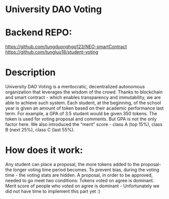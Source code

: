 # University DAO Voting

# Backend REPO:
https://github.com/tungduonghgg123/NEO-smartContract
https://github.com/tungluu18/student-voting

# Description
University DAO Voting is a meritocratic, decentralized autonomous organization that leverages the wisdom of the crowd. Thanks to blockchain and smart contract - which enables transparency and immutability, we are able to achieve such system.
Each student, at the beginning, of the school year is given an amount of token based on their academic performance last term. For example, a GPA of 3.5 student would be given 350 tokens.
The token is used for voting proposal and comments.
But GPA is not the only factor here. We also introduced the “merit” score - class A (top 15%), class B (next 25%), class C (last 55%). 				

# How does it work:
Any student can place a proposal, the more tokens added to the proposal- the longer voting time period becomes.
To prevent bias, during the voting time - the voting stats are hidden.
A proposal, in order to be approved, needed to go meet two conditions:
Tokens voted on agree is dominant.
Merit score of people who voted on agree is dominant - Unfortunately we did not have time to implement this part yet :)

